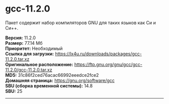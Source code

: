 # gcc-11.2.0
Пакет содержит набор компиляторов GNU для таких языков как Си и Си++.

**Версия:** 11.2.0<br />
**Размер:** 77.14 Мб<br />
**Приоритет:** Необходимый<br />
**Ссылка для загрузки:** https://lx4u.ru/downloads/packages/gcc-11.2.0.tar.xz<br />
**Оригинальное расположение:** https://ftp.gnu.org/gnu/gcc/gcc-11.2.0/gcc-11.2.0.tar.xz<br/>
**MD5:** 31c86f2ced76acac66992eeedce2fce2<br />
**Домашняя страница:** https://gnu.org/software/gcc
<br />**SBU (сборка временной системы):** 14.8<br />
**SBU:** 25

***

